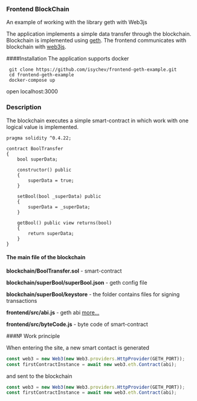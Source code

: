### Frontend BlockChain

An example of working with the library geth with Web3js

The application implements a simple data transfer through the blockchain.
Blockchain is implemented using [geth](https://github.com/ethereum/go-ethereum). The frontend communicates with blockchain with [web3js](https://github.com/ethereum/web3.js).

####Installation
The application supports docker
```text
 git clone https://github.com/isychev/frontend-geth-example.git 
 cd frontend-geth-example
 docker-compose up
```
open localhost:3000


### Description

The blockchain executes a simple smart-contract in which work with one logical value is implemented. 
```solidity
pragma solidity ^0.4.22;

contract BoolTransfer
{
	bool superData;

	constructor() public
	{
		superData = true;
	}

	setBool(bool _superData) public
	{
		superData = _superData;
	}

	getBool() public view returns(bool)
	{
		return superData;
	}
}

```

#### The main file of the blockchain

**blockchain/BoolTransfer.sol** - smart-contract

**blockchain/superBool/superBool.json** - geth config file

**blockchain/superBool/keystore** - the folder contains files for signing transactions

**frontend/src/abi.js** - geth abi [more...](https://solidity.readthedocs.io/en/develop/abi-spec.html)

**frontend/src/byteCode.js** - byte code of smart-contract

###№ Work principle

When entering the site, a new smart contact is generated
```js                     
const web3 = new Web3(new Web3.providers.HttpProvider(GETH_PORT));
const firstContractInstance = await new web3.eth.Contract(abi);
```
 and sent to the blockchain 

```js
const web3 = new Web3(new Web3.providers.HttpProvider(GETH_PORT));
const firstContractInstance = await new web3.eth.Contract(abi); 
```